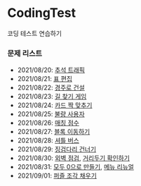 # CodingTest
코딩 테스트 연습하기


### 문제 리스트
+ 2021/08/20: [추석 트래픽](https://programmers.co.kr/learn/courses/30/lessons/17676)
+ 2021/08/21: [표 편집](https://programmers.co.kr/learn/courses/30/lessons/81303)
+ 2021/08/22: [경주로 건설](https://programmers.co.kr/learn/courses/30/lessons/67259)
+ 2021/08/23: [길 찾기 게임](https://programmers.co.kr/learn/courses/30/lessons/42892)
+ 2021/08/24: [카드 짝 맞추기](https://programmers.co.kr/learn/courses/30/lessons/72415)
+ 2021/08/25: [불량 사용자](https://programmers.co.kr/learn/courses/30/lessons/64064)
+ 2021/08/26: [매칭 점수](https://programmers.co.kr/learn/courses/30/lessons/42893)
+ 2021/08/27: [블록 이동하기](https://programmers.co.kr/learn/courses/30/lessons/60063)
+ 2021/08/28: [셔틀 버스](https://programmers.co.kr/learn/courses/30/lessons/17678)
+ 2021/08/29: [징검다리 건너기](https://programmers.co.kr/learn/courses/30/lessons/64062)
+ 2021/08/30: [외벽 점검](https://programmers.co.kr/learn/courses/30/lessons/60062), [거리두기 확인하기](https://programmers.co.kr/learn/courses/30/lessons/81302)
+ 2021/08/31: [모두 0으로 만들기](https://programmers.co.kr/learn/courses/30/lessons/76503), [메뉴 리뉴얼](https://programmers.co.kr/learn/courses/30/lessons/72411)
+ 2021/09/01: [퍼즐 조각 채우기](https://programmers.co.kr/learn/courses/30/lessons/84021)
